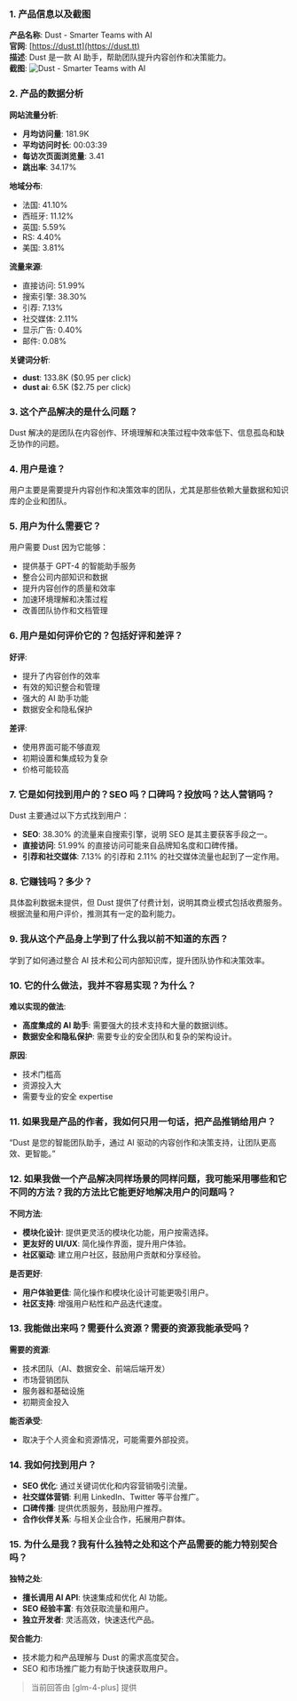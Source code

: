 ### 1. 产品信息以及截图

**产品名称**: Dust - Smarter Teams with AI  
**官网**: [https://dust.tt](https://dust.tt)  
**描述**: Dust 是一款 AI 助手，帮助团队提升内容创作和决策能力。  
**截图**: ![Dust - Smarter Teams with AI](https://cdn-images.toolify.ai/image/0bc16e396597f642c58b7808a22c442e.jpeg)

### 2. 产品的数据分析

**网站流量分析**:
- **月均访问量**: 181.9K
- **平均访问时长**: 00:03:39
- **每访次页面浏览量**: 3.41
- **跳出率**: 34.17%

**地域分布**:
- 法国: 41.10%
- 西班牙: 11.12%
- 英国: 5.59%
- RS: 4.40%
- 美国: 3.81%

**流量来源**:
- 直接访问: 51.99%
- 搜索引擎: 38.30%
- 引荐: 7.13%
- 社交媒体: 2.11%
- 显示广告: 0.40%
- 邮件: 0.08%

**关键词分析**:
- **dust**: 133.8K ($0.95 per click)
- **dust ai**: 6.5K ($2.75 per click)

### 3. 这个产品解决的是什么问题？

Dust 解决的是团队在内容创作、环境理解和决策过程中效率低下、信息孤岛和缺乏协作的问题。

### 4. 用户是谁？

用户主要是需要提升内容创作和决策效率的团队，尤其是那些依赖大量数据和知识库的企业和团队。

### 5. 用户为什么需要它？

用户需要 Dust 因为它能够：
- 提供基于 GPT-4 的智能助手服务
- 整合公司内部知识和数据
- 提升内容创作的质量和效率
- 加速环境理解和决策过程
- 改善团队协作和文档管理

### 6. 用户是如何评价它的？包括好评和差评？

**好评**:
- 提升了内容创作的效率
- 有效的知识整合和管理
- 强大的 AI 助手功能
- 数据安全和隐私保护

**差评**:
- 使用界面可能不够直观
- 初期设置和集成较为复杂
- 价格可能较高

### 7. 它是如何找到用户的？SEO 吗？口碑吗？投放吗？达人营销吗？

Dust 主要通过以下方式找到用户：
- **SEO**: 38.30% 的流量来自搜索引擎，说明 SEO 是其主要获客手段之一。
- **直接访问**: 51.99% 的直接访问可能来自品牌知名度和口碑传播。
- **引荐和社交媒体**: 7.13% 的引荐和 2.11% 的社交媒体流量也起到了一定作用。

### 8. 它赚钱吗？多少？

具体盈利数据未提供，但 Dust 提供了付费计划，说明其商业模式包括收费服务。根据流量和用户评价，推测其有一定的盈利能力。

### 9. 我从这个产品身上学到了什么我以前不知道的东西？

学到了如何通过整合 AI 技术和公司内部知识库，提升团队协作和决策效率。

### 10. 它的什么做法，我并不容易实现？为什么？

**难以实现的做法**:
- **高度集成的 AI 助手**: 需要强大的技术支持和大量的数据训练。
- **数据安全和隐私保护**: 需要专业的安全团队和复杂的架构设计。

**原因**:
- 技术门槛高
- 资源投入大
- 需要专业的安全 expertise

### 11. 如果我是产品的作者，我如何只用一句话，把产品推销给用户？

“Dust 是您的智能团队助手，通过 AI 驱动的内容创作和决策支持，让团队更高效、更智能。”

### 12. 如果我做一个产品解决同样场景的同样问题，我可能采用哪些和它不同的方法？我的方法比它能更好地解决用户的问题吗？

**不同方法**:
- **模块化设计**: 提供更灵活的模块化功能，用户按需选择。
- **更友好的 UI/UX**: 简化操作界面，提升用户体验。
- **社区驱动**: 建立用户社区，鼓励用户贡献和分享经验。

**是否更好**:
- **用户体验更佳**: 简化操作和模块化设计可能更吸引用户。
- **社区支持**: 增强用户粘性和产品迭代速度。

### 13. 我能做出来吗？需要什么资源？需要的资源我能承受吗？

**需要的资源**:
- 技术团队（AI、数据安全、前端后端开发）
- 市场营销团队
- 服务器和基础设施
- 初期资金投入

**能否承受**:
- 取决于个人资金和资源情况，可能需要外部投资。

### 14. 我如何找到用户？

- **SEO 优化**: 通过关键词优化和内容营销吸引流量。
- **社交媒体营销**: 利用 LinkedIn、Twitter 等平台推广。
- **口碑传播**: 提供优质服务，鼓励用户推荐。
- **合作伙伴关系**: 与相关企业合作，拓展用户群体。

### 15. 为什么是我？我有什么独特之处和这个产品需要的能力特别契合吗？

**独特之处**:
- **擅长调用 AI API**: 快速集成和优化 AI 功能。
- **SEO 经验丰富**: 有效获取流量和用户。
- **独立开发者**: 灵活高效，快速迭代产品。

**契合能力**:
- 技术能力和产品理解与 Dust 的需求高度契合。
- SEO 和市场推广能力有助于快速获取用户。

> 当前回答由 [glm-4-plus] 提供